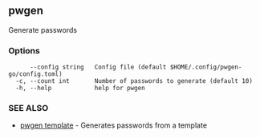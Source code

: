 ## pwgen

Generate passwords

### Options

```
      --config string   Config file (default $HOME/.config/pwgen-go/config.toml)
  -c, --count int       Number of passwords to generate (default 10)
  -h, --help            help for pwgen
```

### SEE ALSO

* [pwgen template](pwgen_template.md)	 - Generates passwords from a template

